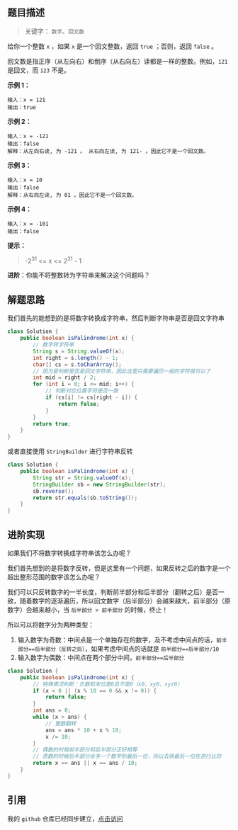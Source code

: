 ## 题目描述

> 关键字： `数字`、`回文数`

给你一个整数 `x` ，如果 `x` 是一个回文整数，返回 `true` ；否则，返回 `false` 。

回文数是指正序（从左向右）和倒序（从右向左）读都是一样的整数。例如，`121` 是回文，而 `123` 不是。


**示例 1：**
```
输入：x = 121
输出：true
```

**示例 2：**
```
输入：x = -121
输出：false
解释：从左向右读, 为 -121 。 从右向左读, 为 121- 。因此它不是一个回文数。
```

**示例 3：**
```
输入：x = 10
输出：false
解释：从右向左读, 为 01 。因此它不是一个回文数。
```

**示例 4：**
```
输入：x = -101
输出：false
```

**提示：**

> -2<sup>31</sup> <= x <= 2<sup>31</sup> - 1

**进阶**：你能不将整数转为字符串来解决这个问题吗？

## 解题思路
我们首先的能想到的是将数字转换成字符串，然后判断字符串是否是回文字符串
```java
class Solution {
    public boolean isPalindrome(int x) {
        // 数字转字符串
        String s = String.valueOf(x);
        int right = s.length() - 1;
        char[] cs = s.toCharArray();
        // 因为是判断是否是回文字符串，因此这里只需要遍历一般的字符就可以了
        int mid = right / 2;
        for (int i = 0; i <= mid; i++) {
            // 判断对应位置字符是否一致
            if (cs[i] != cs[right - i]) {
                return false;
            }
        }
        return true;
    }
}
```
或者直接使用 `StringBuilder` 进行字符串反转
```java
class Solution {
    public boolean isPalindrome(int x) {
        String str = String.valueOf(x);
        StringBuilder sb = new StringBuilder(str);
        sb.reverse();
        return str.equals(sb.toString());
    }
}
```

## 进阶实现
如果我们不将数字转换成字符串该怎么办呢？

我们首先想到的是将数字反转，但是这里有一个问题，如果反转之后的数字是一个超出整形范围的数字该怎么办呢？

我们可以只反转数字的一半长度，判断前半部分和后半部分（翻转之后）是否一致，随着数字的逐渐遍历，所以回文数字（后半部分）会越来越大，前半部分（原数字）会越来越小，当 `后半部分 > 前半部分` 的时候，终止！

所以可以将数字分为两种类型：
1. 输入数字为奇数：中间点是一个单独存在的数字，及不考虑中间点的话，`前半部分==后半部分（反转之后）`，如果考虑中间点的话就是 `前半部分==后半部分/10`
2. 输入数字为偶数：中间点在两个部分中间，`前半部分==后半部分`

```java
class Solution {
    public boolean isPalindrome(int x) {
        // 特殊情况判断：负数和末位是0且不是0（x0、xy0、xyz0）
        if (x < 0 || (x % 10 == 0 && x != 0)) {
            return false;
        }
        int ans = 0;
        while (x > ans) {
            // 整数翻转
            ans = ans * 10 + x % 10;
            x /= 10;
        }
        // 偶数的时候前半部分和后半部分正好相等
        // 奇数的时候后半部分会多一个数字到最后一位，所以去除最后一位在进行比较
        return x == ans || x == ans / 10;
    }
}
```

## 引用
我的 `github` 仓库已经同步建立，[点击访问](https://github.com/haonange1314/defeat-leetcode)
